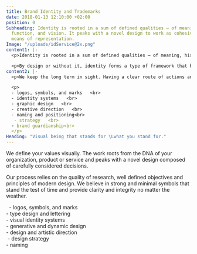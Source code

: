 ```yaml
---
title: Brand Identity and Trademarks
date: 2018-01-13 12:10:00 +02:00
position: 0
Subheading: Identity is rooted in a sum of defined qualities – of meaning, history,
  function, and vision. It peaks with a novel design to work as cohesive and appropriate
  means of representation.
Image: "/uploads/idService@2x.png"
content1: |-
  <p>Identity is rooted in a sum of defined qualities – of meaning, history, function, and vision. It peaks with a novel design formed of considered decisions to be cohesive and appropriate means of representation.</p>

  <p>By design or without it, identity forms a type of framework that has a substantial effect on most communication, product and brand development efforts. Asides its more tangible parts, an identity also serves a role in forming relationships with its owner and the audiences it interacts with.   </p>
content2: |-
  <p>We keep the long term in sight. Having a clear route of actions and goals will increase the probability of successful results and extends the solutions to the fullest potential.</p>

  <p>
  - logos, symbols, and marks   <br>
  - identity systems   <br>
  - graphic design   <br>
  - creative direction   <br>
  - naming and positioning<br>
   - strategy   <br>
  - brand guardianship<br>
  </p>
Heading: "Visual being that stands for \Lwhat you stand for."
---
```


We define your values visually. The work roots from the DNA of your organization, product or service and peaks with a novel design composed of carefully considered decisions. 

Our process relies on the quality of research, well defined objectives and principles of modern design. We believe in strong and minimal symbols that stand the test of time and provide clarity and integrity no matter the weather.

<p>
  - logos, symbols, and marks <br>
- type design and lettering<br>
- visual identity systems<br>
- generative and dynamic design<br>
- design and artistic direction<br>
 - design strategy<br>
- naming<br>
</p>